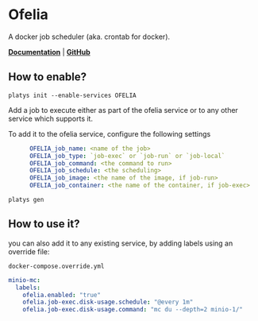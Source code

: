 # Ofelia

A docker job scheduler (aka. crontab for docker).

**[Documentation](https://github.com/mcuadros/ofelia)** | **[GitHub](https://github.com/mcuadros/ofelia)**

## How to enable?

```
platys init --enable-services OFELIA
```

Add a job to execute either as part of the ofelia service or to any other service which supports it. 

To add it to the ofelia service, configure the following settings

```yaml
      OFELIA_job_name: <name of the job>
      OFELIA_job_type: `job-exec` or `job-run` or `job-local`
      OFELIA_job_command: <the command to run>
      OFELIA_job_schedule: <the scheduling>
      OFELIA_job_image: <the name of the image, if job-run>
      OFELIA_job_container: <the name of the container, if job-exec>
```

```
platys gen
```

## How to use it?

you can also add it to any existing service, by adding labels using an override file:

`docker-compose.override.yml`

```yml
minio-mc:
  labels:
    ofelia.enabled: "true"
    ofelia.job-exec.disk-usage.schedule: "@every 1m"
    ofelia.job-exec.disk-usage.command: "mc du --depth=2 minio-1/"
```
